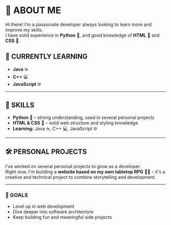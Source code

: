 <h1>🐀 ABOUT ME</h1>

Hi there! I'm a passionate developer always looking to learn more and improve my skills.  
I have solid experience in <strong>Python</strong> 🐍, and good knowledge of <strong>HTML</strong> 🧱 and <strong>CSS</strong> 🎨.

<h2>🚀 CURRENTLY LEARNING</h2>

<ul>
  <li><strong>Java</strong> ☕</li>
  <li><strong>C++</strong> 💻</li>
  <li><strong>JavaScript</strong> 🌐</li>
</ul>

<hr>

<h2>🔧 SKILLS</h2>

<ul>
  <li><strong>Python</strong> 🐍 – strong understanding, used in several personal projects</li>
  <li><strong>HTML & CSS</strong> 🎨 – solid web structure and styling knowledge</li>
  <li><strong>Learning:</strong> Java ☕, C++ 💻, JavaScript 🌐</li>
</ul>

<hr>

<h2>🛠️ PERSONAL PROJECTS</h2>

I've worked on several personal projects to grow as a developer.  
Right now, I'm building a <strong>website based on my own tabletop RPG</strong> 🧙‍♂️ – it's a creative and technical project to combine storytelling and development.

<hr>

<h3>🎯 GOALS</h3>

<ul>
  <li>Level up in web development</li>
  <li>Dive deeper into software architecture</li>
  <li>Keep building fun and meaningful side projects</li>
</ul>